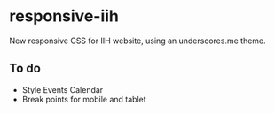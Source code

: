 # responsive-iih
New responsive CSS for IIH website, using an underscores.me theme.

## To do
* Style Events Calendar
* Break points for mobile and tablet
